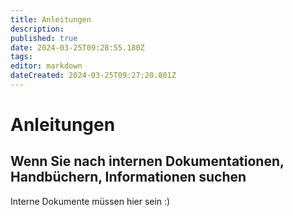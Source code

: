 ```yaml
---
title: Anleitungen
description: 
published: true
date: 2024-03-25T09:28:55.180Z
tags: 
editor: markdown
dateCreated: 2024-03-25T09:27:20.801Z
---
```


# Anleitungen

## Wenn Sie nach internen Dokumentationen, Handbüchern, Informationen suchen


Interne Dokumente müssen hier sein :)